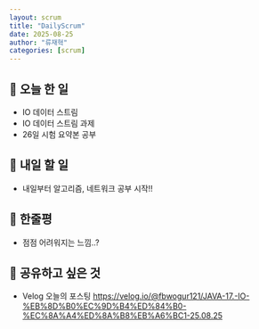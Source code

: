 ```yaml
---
layout: scrum
title: "DailyScrum"
date: 2025-08-25
author: "류재혁"
categories: [scrum]
---
```


## 📝 오늘 한 일
- IO 데이터 스트림
- IO 데이터 스트림 과제
- 26일 시험 요약본 공부

## 🎯 내일 할 일
- 내일부터 알고리즘, 네트워크 공부 시작!!

## 💭 한줄평
- 점점 어려워지는 느낌..?

## 🔗 공유하고 싶은 것
- Velog 오늘의 포스팅
https://velog.io/@fbwogur121/JAVA-17.-IO-%EB%8D%B0%EC%9D%B4%ED%84%B0-%EC%8A%A4%ED%8A%B8%EB%A6%BC1-25.08.25
